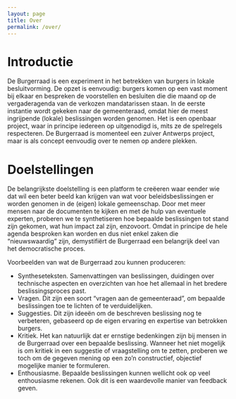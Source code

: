 ```yaml
---
layout: page
title: Over
permalink: /over/
---
```

# Introductie
De Burgerraad is een experiment in het betrekken van burgers in lokale besluitvorming. De opzet is eenvoudig: burgers komen op een vast moment bij elkaar en bespreken de voorstellen en besluiten die die maand op de vergaderagenda van de verkozen mandatarissen staan. In de eerste instantie wordt gekeken naar de gemeenteraad, omdat hier de meest ingrijpende (lokale) beslissingen worden genomen. Het is een openbaar project, waar in principe iedereen op uitgenodigd is, mits ze de spelregels respecteren. De Burgerraad is momenteel een zuiver Antwerps project, maar is als concept eenvoudig over te nemen op andere plekken.

# Doelstellingen
De belangrijkste doelstelling is een platform te creëeren waar eender wie dat wil een beter beeld kan krijgen van wat voor beleidsbeslissingen er worden genomen in de (eigen) lokale gemeenschap. Door met meer mensen naar de documenten te kijken en met de hulp van eventuele experten, proberen we te synthetiseren hoe bepaalde beslissingen tot stand zijn gekomen, wat hun impact zal zijn, enzovoort. Omdat in principe de hele agenda besproken kan worden en dus niet enkel zaken die “nieuwswaardig” zijn, demystifiërt de Burgerraad een belangrijk deel van het democratische proces.

Voorbeelden van wat de Burgerraad zou kunnen produceren:

* Syntheseteksten. Samenvattingen van beslissingen, duidingen over technische aspecten
en overzichten van hoe het allemaal in het bredere beslissingsproces past.
* Vragen. Dit zijn een soort “vragen aan de gemeenteraad”, om bepaalde beslissingen
toe te lichten of te verduidelijken.
* Suggesties. Dit zijn ideeën om de beschreven beslissing nog te verbeteren, gebaseerd
op de eigen ervaring en expertise van betrokken burgers.
* Kritiek. Het kan natuurlijk dat er ernstige bedenkingen zijn bij mensen in de Burgerraad
over een bepaalde beslissing. Wanneer het niet mogelijk is om kritiek in een suggestie of vraagstelling om te zetten, proberen we toch om de gegeven mening op een zo’n constructief, objectief mogelijke manier te formuleren.
* Enthousiasme. Bepaalde beslissingen kunnen wellicht ook op veel enthousiasme rekenen. Ook dit is een waardevolle manier van feedback geven.

